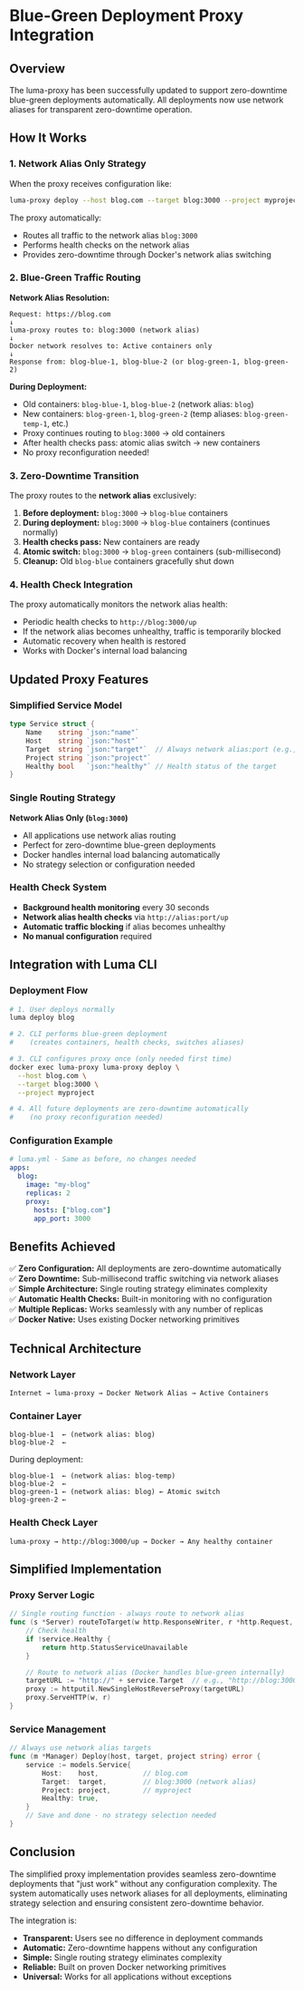 # Blue-Green Deployment Proxy Integration

## Overview

The luma-proxy has been successfully updated to support zero-downtime blue-green deployments automatically. All deployments now use network aliases for transparent zero-downtime operation.

## How It Works

### 1. Network Alias Only Strategy

When the proxy receives configuration like:

```bash
luma-proxy deploy --host blog.com --target blog:3000 --project myproject
```

The proxy automatically:

- Routes all traffic to the network alias `blog:3000`
- Performs health checks on the network alias
- Provides zero-downtime through Docker's network alias switching

### 2. Blue-Green Traffic Routing

**Network Alias Resolution:**

```
Request: https://blog.com
↓
luma-proxy routes to: blog:3000 (network alias)
↓
Docker network resolves to: Active containers only
↓
Response from: blog-blue-1, blog-blue-2 (or blog-green-1, blog-green-2)
```

**During Deployment:**

- Old containers: `blog-blue-1`, `blog-blue-2` (network alias: `blog`)
- New containers: `blog-green-1`, `blog-green-2` (temp aliases: `blog-green-temp-1`, etc.)
- Proxy continues routing to `blog:3000` → old containers
- After health checks pass: atomic alias switch → new containers
- No proxy reconfiguration needed!

### 3. Zero-Downtime Transition

The proxy routes to the **network alias** exclusively:

1. **Before deployment:** `blog:3000` → `blog-blue` containers
2. **During deployment:** `blog:3000` → `blog-blue` containers (continues normally)
3. **Health checks pass:** New containers are ready
4. **Atomic switch:** `blog:3000` → `blog-green` containers (sub-millisecond)
5. **Cleanup:** Old `blog-blue` containers gracefully shut down

### 4. Health Check Integration

The proxy automatically monitors the network alias health:

- Periodic health checks to `http://blog:3000/up`
- If the network alias becomes unhealthy, traffic is temporarily blocked
- Automatic recovery when health is restored
- Works with Docker's internal load balancing

## Updated Proxy Features

### Simplified Service Model

```go
type Service struct {
    Name    string `json:"name"`
    Host    string `json:"host"`
    Target  string `json:"target"`  // Always network alias:port (e.g., "blog:3000")
    Project string `json:"project"`
    Healthy bool   `json:"healthy"` // Health status of the target
}
```

### Single Routing Strategy

**Network Alias Only (`blog:3000`)**

- All applications use network alias routing
- Perfect for zero-downtime blue-green deployments
- Docker handles internal load balancing automatically
- No strategy selection or configuration needed

### Health Check System

- **Background health monitoring** every 30 seconds
- **Network alias health checks** via `http://alias:port/up`
- **Automatic traffic blocking** if alias becomes unhealthy
- **No manual configuration** required

## Integration with Luma CLI

### Deployment Flow

```bash
# 1. User deploys normally
luma deploy blog

# 2. CLI performs blue-green deployment
#    (creates containers, health checks, switches aliases)

# 3. CLI configures proxy once (only needed first time)
docker exec luma-proxy luma-proxy deploy \
  --host blog.com \
  --target blog:3000 \
  --project myproject

# 4. All future deployments are zero-downtime automatically
#    (no proxy reconfiguration needed)
```

### Configuration Example

```yaml
# luma.yml - Same as before, no changes needed
apps:
  blog:
    image: "my-blog"
    replicas: 2
    proxy:
      hosts: ["blog.com"]
      app_port: 3000
```

## Benefits Achieved

✅ **Zero Configuration:** All deployments are zero-downtime automatically  
✅ **Zero Downtime:** Sub-millisecond traffic switching via network aliases  
✅ **Simple Architecture:** Single routing strategy eliminates complexity  
✅ **Automatic Health Checks:** Built-in monitoring with no configuration  
✅ **Multiple Replicas:** Works seamlessly with any number of replicas  
✅ **Docker Native:** Uses existing Docker networking primitives

## Technical Architecture

### Network Layer

```
Internet → luma-proxy → Docker Network Alias → Active Containers
```

### Container Layer

```
blog-blue-1  ← (network alias: blog)
blog-blue-2  ←
```

During deployment:

```
blog-blue-1  ← (network alias: blog-temp)
blog-blue-2  ←
blog-green-1 ← (network alias: blog) ← Atomic switch
blog-green-2 ←
```

### Health Check Layer

```
luma-proxy → http://blog:3000/up → Docker → Any healthy container
```

## Simplified Implementation

### Proxy Server Logic

```go
// Single routing function - always route to network alias
func (s *Server) routeToTarget(w http.ResponseWriter, r *http.Request, service models.Service) {
    // Check health
    if !service.Healthy {
        return http.StatusServiceUnavailable
    }

    // Route to network alias (Docker handles blue-green internally)
    targetURL := "http://" + service.Target  // e.g., "http://blog:3000"
    proxy := httputil.NewSingleHostReverseProxy(targetURL)
    proxy.ServeHTTP(w, r)
}
```

### Service Management

```go
// Always use network alias targets
func (m *Manager) Deploy(host, target, project string) error {
    service := models.Service{
        Host:    host,           // blog.com
        Target:  target,         // blog:3000 (network alias)
        Project: project,        // myproject
        Healthy: true,
    }
    // Save and done - no strategy selection needed
}
```

## Conclusion

The simplified proxy implementation provides seamless zero-downtime deployments that "just work" without any configuration complexity. The system automatically uses network aliases for all deployments, eliminating strategy selection and ensuring consistent zero-downtime behavior.

The integration is:

- **Transparent:** Users see no difference in deployment commands
- **Automatic:** Zero-downtime happens without any configuration
- **Simple:** Single routing strategy eliminates complexity
- **Reliable:** Built on proven Docker networking primitives
- **Universal:** Works for all applications without exceptions
